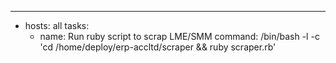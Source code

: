 ---
- hosts: all
  tasks:
    - name: Run ruby script to scrap LME/SMM
      command: /bin/bash -l -c  'cd /home/deploy/erp-accltd/scraper && ruby scraper.rb'
